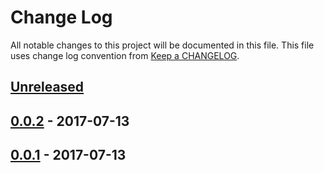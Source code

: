 # Change Log
All notable changes to this project will be documented in this file.
This file uses change log convention from [Keep a CHANGELOG](http://keepachangelog.com).

## [Unreleased]


## [0.0.2] - 2017-07-13


## [0.0.1] - 2017-07-13


[Unreleased]: https://github.com/labpositiva/ansible-role-activemq/compare/0.0.2...HEAD
[0.0.2]: https://github.com/labpositiva/ansible-role-activemq/compare/0.0.1...0.0.2
[0.0.1]: https://github.com/labpositiva/ansible-role-activemq/compare/0.0.0...0.0.1

[CHANGELOG.md]: CHANGELOG.md
[CONTRIBUTING.md]: CONTRIBUTING.md
[LICENCE]: LICENCE
[README.md]: README.md
